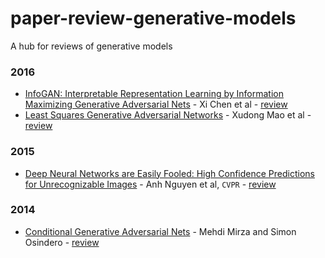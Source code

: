# paper-review-generative-models
A hub for reviews of generative models

### 2016
* [InfoGAN: Interpretable Representation Learning by Information Maximizing Generative Adversarial Nets](https://arxiv.org/abs/1606.03657) - Xi Chen et al - [review](https://github.com/luulinh90s/paper-review-generative-models/blob/master/3.md)
* [Least Squares Generative Adversarial Networks](https://arxiv.org/abs/1611.04076) - Xudong Mao et al - [review](https://github.com/luulinh90s/paper-review-generative-models/blob/master/4.md)


### 2015

* [Deep Neural Networks are Easily Fooled:
High Confidence Predictions for Unrecognizable Images](https://arxiv.org/abs/1412.1897) - Anh Nguyen et al, `CVPR` - [review](https://github.com/luulinh90s/paper-review-generative-models/blob/master/1.md)

### 2014

* [Conditional Generative Adversarial Nets](https://arxiv.org/abs/1411.1784) - Mehdi Mirza and Simon Osindero - [review](https://github.com/luulinh90s/paper-review-generative-models/blob/master/2.md)


